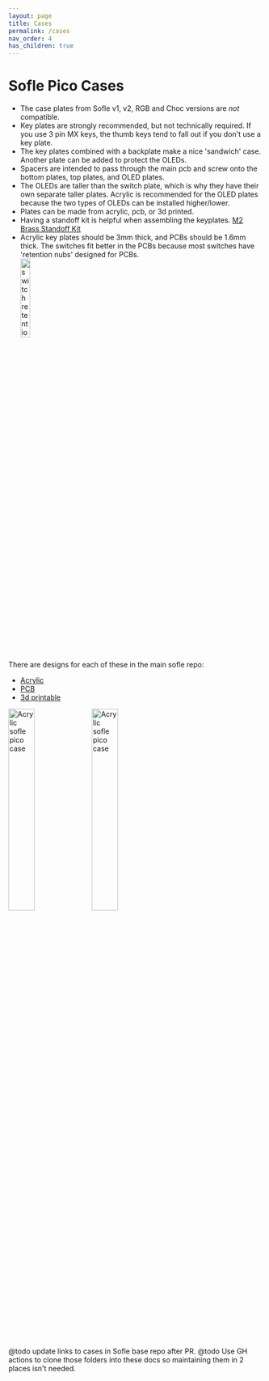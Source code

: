 ```yaml
---
layout: page
title: Cases
permalink: /cases
nav_order: 4
has_children: true
---
```


# Sofle Pico Cases

- The case plates from Sofle v1, v2, RGB and Choc versions are _not_ compatible.
 - Key plates are strongly recommended, but not technically required. If you use 3 pin MX keys, the thumb keys tend to fall out if you don't use a key plate.
 - The key plates combined with a backplate make a nice 'sandwich' case. Another plate can be added to protect the OLEDs. 
 - Spacers are intended to pass through the main pcb and screw onto the bottom plates, top plates, and OLED plates.
 - The OLEDs are taller than the switch plate, which is why they have their own separate taller plates. Acrylic is recommended for the OLED plates because the two types of OLEDs can be installed higher/lower.
 - Plates can be made from acrylic, pcb, or 3d printed.
 - Having a standoff kit is helpful when assembling the keyplates. [M2 Brass Standoff Kit](https://www.amazon.com/gp/product/B07B9X1KY6)
 - Acrylic key plates should be 3mm thick, and PCBs should be 1.6mm thick. The switches fit better in the PCBs because most switches have 'retention nubs' designed for PCBs.<br><img src="/images/build_guide_pico/sofle_pico_retention_nubs.png" alt="switch retention nubs" width="20%">
  
 There are designs for each of these in the main sofle repo:
 
- [Acrylic](https://github.com/JellyTitan/Sofle-Pico/blob/main/Sofle_Pico/Case/Acrylic_case/acrylic_case.md)
- [PCB](https://github.com/JellyTitan/Sofle-Pico/blob/main/Sofle_Pico/Case/PCB_case/PCB_case.md)
- [3d printable](https://github.com/JellyTitan/Sofle-Pico/blob/main/Sofle_Pico/Case/3d_printable_case/3d_printable_case.md)

<img src="/images/build_guide_pico/acrylic_case_hero_shot.jpeg" alt="Acrylic sofle pico case" width="32%"> <img src="/images/build_guide_pico/fdm_case_hero_shot.jpeg" alt="Acrylic sofle pico case" width="32%">

@todo update links to cases in Sofle base repo after PR.
@todo Use GH actions to clone those folders into these docs so maintaining them in 2 places isn't needed.